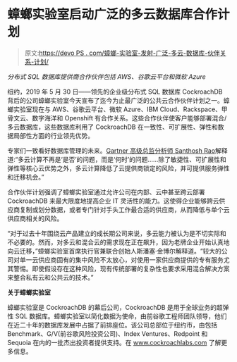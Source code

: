 # 蟑螂实验室启动广泛的多云数据库合作计划

> 原文:[https://devo PS . com/蟑螂-实验室-发射-广泛-多云-数据库-伙伴关系-计划/](https://devops.com/cockroach-labs-launches-broad-multi-cloud-database-partnership-program/)

*分布式 SQL 数据库提供商合作伙伴包括 AWS、谷歌云平台和微软 Azure*

纽约，2019 年 5 月 30 日——领先的企业级分布式 SQL 数据库 CockroachDB 背后的公司蟑螂实验室今天宣布了迄今为止最广泛的公共云合作伙伴计划之一。蟑螂实验室现在与 AWS、谷歌云平台、微软 Azure、IBM Cloud、Rackspace、甲骨文云、数字海洋和 Openshift 有合作关系。这些合作伙伴使客户能够部署混合/多云数据库，这些数据库利用了 CockroachDB 在一致性、可扩展性、弹性和数据局部性方面的行业领先优势。

专家们一致看好数据库管理的未来。[Gartner 高级总监分析师 Santhosh Rao](https://www.gartner.com/smarterwithgartner/modernize-it-infrastructure-in-a-hybrid-world/)解释道:“多云计算不再是‘是否’的问题，而是‘何时’的问题……除了敏捷性、可扩展性和弹性等核心云优势之外，多云计算降低了云提供商锁定的风险，并可提供服务弹性和迁移机会。”

合作伙伴计划强调了蟑螂实验室通过允许公司在内部、云中甚至跨云部署 CockroachDB 来最大限度地提高企业 IT 灵活性的能力。这使得企业能够跨云供应商复制或划分数据，或者专门针对手头工作最合适的供应商，从而降低与单个云供应商相关的风险。

“对于过去十年围绕云产品建立的成长期公司来说，多云能力被认为是不切实际和不必要的。然而，对多云和混合云的需求现在正在飙升，因为老牌企业开始认真地向云迁移，”蟑螂实验室首席执行官兼联合创始人斯潘塞·金博尔解释道。“较大的公司对单一云供应商固有的集中风险不太放心，对使用一家供应商提供的专有服务尤其警惕。即使假设存在这种风险，现有传统部署的复杂性也要求采用混合解决方案来整合私有云和公共云的技术。”

**关于蟑螂实验室**

蟑螂实验室是 CockroachDB 的幕后公司，CockroachDB 是用于全球业务的超弹性 SQL 数据库。蟑螂实验室以简化数据为使命，由前谷歌工程师团队领导，他们在近二十年的数据库发展中占据了前排座位。该公司总部位于纽约市，由包括 Benchmark、G/V(前谷歌风险投资公司)、Index Ventures、Redpoint 和 Sequoia 在内的一批杰出投资者提供支持。在 www.cockroachlabs.com 了解更多信息。
